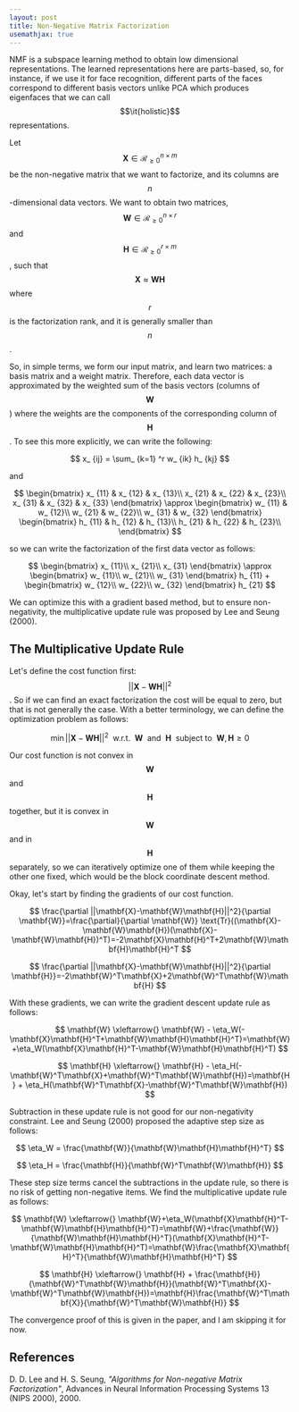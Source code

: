 ```yaml
---
layout: post
title: Non-Negative Matrix Factorization
usemathjax: true
---
```


NMF is a subspace learning method to obtain low dimensional representations. The learned representations here are parts-based, so, for instance, if we use it for face recognition, different parts of the faces correspond to different basis vectors unlike PCA which produces eigenfaces that we can call $$\it{holistic}$$ representations.

Let $$\mathbf{X} \in \mathcal{R}_ {\geq 0} ^{n \times m}$$ be the non-negative matrix that we want to factorize, and its columns are $$n$$-dimensional data vectors. We want to obtain two matrices, $$\mathbf{W} \in \mathcal{R}_ {\geq 0} ^{n \times r}$$ and $$\mathbf{H} \in \mathcal{R}_ {\geq 0} ^{r \times m}$$, such that $$\mathbf{X} \approx \mathbf{W}\mathbf{H}$$ where $$r$$ is the factorization rank, and it is generally smaller than $$n$$.

So, in simple terms, we form our input matrix, and learn two matrices: a basis matrix and a weight matrix. Therefore, each data vector is approximated by the weighted sum of the basis vectors (columns of $$\mathbf{W}$$) where the weights are the components of the corresponding column of $$\mathbf{H}$$. To see this more explicitly, we can write the following:

$$
x_ {ij} = \sum_ {k=1} ^r w_ {ik} h_ {kj}
$$

and

$$
\begin{bmatrix}
x_ {11} & x_ {12} & x_ {13}\\
x_ {21} & x_ {22} & x_ {23}\\
x_ {31} & x_ {32} & x_ {33}
\end{bmatrix} \approx
\begin{bmatrix}
w_ {11} & w_ {12}\\
w_ {21} & w_ {22}\\
w_ {31} & w_ {32}
\end{bmatrix}
\begin{bmatrix}
h_ {11} & h_ {12} & h_ {13}\\
h_ {21} & h_ {22} & h_ {23}\\
\end{bmatrix}
$$

so we can write the factorization of the first data vector as follows:

$$
\begin{bmatrix}
x_ {11}\\
x_ {21}\\
x_ {31}
\end{bmatrix} \approx
\begin{bmatrix}
w_ {11}\\
w_ {21}\\
w_ {31}
\end{bmatrix} h_ {11} +
\begin{bmatrix}
w_ {12}\\
w_ {22}\\
w_ {32}
\end{bmatrix} h_ {21}
$$

We can optimize this with a gradient based method, but to ensure non-negativity, the multiplicative update rule was proposed by Lee and Seung (2000).

The Multiplicative Update Rule
--
Let's define the cost function first: $$||\mathbf{X}-\mathbf{W}\mathbf{H}||^2$$. So if we can find an exact factorization the cost will be equal to zero, but that is not generally the case. With a better terminology, we can define the optimization problem as follows:

$$
\min ||\mathbf{X}-\mathbf{W}\mathbf{H}||^2 ~~ \text{w.r.t.} ~~ \mathbf{W} ~~ \text{and} ~~ \mathbf{H} ~~ \text{subject to} ~~ \mathbf{W}, \mathbf{H} \geq 0
$$

Our cost function is not convex in $$\mathbf{W}$$ and $$\mathbf{H}$$ together, but it is convex in $$\mathbf{W}$$ and in $$\mathbf{H}$$ separately, so we can iteratively optimize one of them while keeping the other one fixed, which would be the block coordinate descent method.

Okay, let's start by finding the gradients of our cost function.
  
$$
\frac{\partial ||\mathbf{X}-\mathbf{W}\mathbf{H}||^2}{\partial \mathbf{W}}=\frac{\partial}{\partial \mathbf{W}} \text{Tr}((\mathbf{X}-\mathbf{W}\mathbf{H})(\mathbf{X}-\mathbf{W}\mathbf{H})^T)=-2\mathbf{X}\mathbf{H}^T+2\mathbf{W}\mathbf{H}\mathbf{H}^T
$$

$$
\frac{\partial ||\mathbf{X}-\mathbf{W}\mathbf{H}||^2}{\partial \mathbf{H}}=-2\mathbf{W}^T\mathbf{X}+2\mathbf{W}^T\mathbf{W}\mathbf{H}
$$

With these gradients, we can write the gradient descent update rule as follows:

$$
\mathbf{W} \xleftarrow{} \mathbf{W} - \eta_W(-\mathbf{X}\mathbf{H}^T+\mathbf{W}\mathbf{H}\mathbf{H}^T)=\mathbf{W}+\eta_W(\mathbf{X}\mathbf{H}^T-\mathbf{W}\mathbf{H}\mathbf{H}^T)
$$

$$
\mathbf{H} \xleftarrow{} \mathbf{H} - \eta_H(-\mathbf{W}^T\mathbf{X}+\mathbf{W}^T\mathbf{W}\mathbf{H})=\mathbf{H} + \eta_H(\mathbf{W}^T\mathbf{X}-\mathbf{W}^T\mathbf{W}\mathbf{H})
$$

Subtraction in these update rule is not good for our non-negativity constraint. Lee and Seung (2000) proposed the adaptive step size as follows:

$$
    \eta_W = \frac{\mathbf{W}}{\mathbf{W}\mathbf{H}\mathbf{H}^T}
$$

$$
    \eta_H = \frac{\mathbf{H}}{\mathbf{W}^T\mathbf{W}\mathbf{H}}
$$

These step size terms cancel the subtractions in the update rule, so there is no risk of getting non-negative items. We find the multiplicative update rule as follows:

$$
\mathbf{W} \xleftarrow{} \mathbf{W}+\eta_W(\mathbf{X}\mathbf{H}^T-\mathbf{W}\mathbf{H}\mathbf{H}^T)=\mathbf{W}+\frac{\mathbf{W}}{\mathbf{W}\mathbf{H}\mathbf{H}^T}(\mathbf{X}\mathbf{H}^T-\mathbf{W}\mathbf{H}\mathbf{H}^T)=\mathbf{W}\frac{\mathbf{X}\mathbf{H}^T}{\mathbf{W}\mathbf{H}\mathbf{H}^T}
$$

$$
\mathbf{H} \xleftarrow{} \mathbf{H} + \frac{\mathbf{H}}{\mathbf{W}^T\mathbf{W}\mathbf{H}}(\mathbf{W}^T\mathbf{X}-\mathbf{W}^T\mathbf{W}\mathbf{H})=\mathbf{H}\frac{\mathbf{W}^T\mathbf{X}}{\mathbf{W}^T\mathbf{W}\mathbf{H}}
$$

The convergence proof of this is given in the paper, and I am skipping it for now.

References
--
D. D. Lee and H. S. Seung, *"Algorithms for Non-negative Matrix Factorization"*, Advances in Neural Information Processing Systems 13 (NIPS 2000), 2000.
